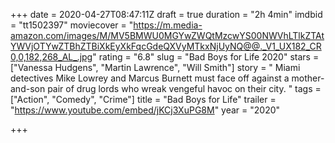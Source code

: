 +++
date = 2020-04-27T08:47:11Z
draft = true
duration = "2h 4min"
imdbid = "tt1502397"
moviecover = "https://m.media-amazon.com/images/M/MV5BMWU0MGYwZWQtMzcwYS00NWVhLTlkZTAtYWVjOTYwZTBhZTBiXkEyXkFqcGdeQXVyMTkxNjUyNQ@@._V1_UX182_CR0,0,182,268_AL_.jpg"
rating = "6.8"
slug = "Bad Boys for Life 2020"
stars = ["Vanessa Hudgens", "Martin Lawrence", "Will Smith"]
story = " Miami detectives Mike Lowrey and Marcus Burnett must face off against a mother-and-son pair of drug lords who wreak vengeful havoc on their city. "
tags = ["Action", "Comedy", "Crime"]
title = "Bad Boys for Life"
trailer = "https://www.youtube.com/embed/jKCj3XuPG8M"
year = "2020"

+++
